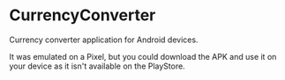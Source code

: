 # CurrencyConverter
Currency converter application for Android devices.


It was emulated on a Pixel, but you could download the APK and use it on your device as it isn't available on the PlayStore.


